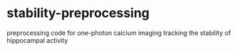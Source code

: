 # stability-preprocessing

preprocessing code for one-photon calcium imaging tracking the stability of hippocampal activity